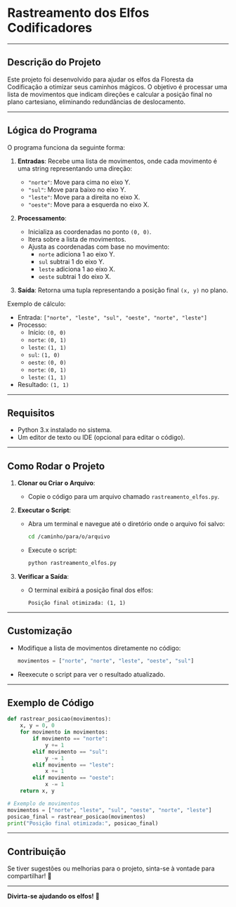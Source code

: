 
# Rastreamento dos Elfos Codificadores

---

## Descrição do Projeto
Este projeto foi desenvolvido para ajudar os elfos da Floresta da Codificação a otimizar seus caminhos mágicos. 
O objetivo é processar uma lista de movimentos que indicam direções e calcular a posição final no plano cartesiano, 
eliminando redundâncias de deslocamento.

---

## Lógica do Programa
O programa funciona da seguinte forma:

1. **Entradas**: Recebe uma lista de movimentos, onde cada movimento é uma string representando uma direção:
   - `"norte"`: Move para cima no eixo Y.
   - `"sul"`: Move para baixo no eixo Y.
   - `"leste"`: Move para a direita no eixo X.
   - `"oeste"`: Move para a esquerda no eixo X.

2. **Processamento**:
   - Inicializa as coordenadas no ponto `(0, 0)`.
   - Itera sobre a lista de movimentos.
   - Ajusta as coordenadas com base no movimento:
     - `norte` adiciona 1 ao eixo Y.
     - `sul` subtrai 1 do eixo Y.
     - `leste` adiciona 1 ao eixo X.
     - `oeste` subtrai 1 do eixo X.

3. **Saída**: Retorna uma tupla representando a posição final `(x, y)` no plano.

Exemplo de cálculo:
- Entrada: `["norte", "leste", "sul", "oeste", "norte", "leste"]`
- Processo:
  - Início: `(0, 0)`
  - `norte`: `(0, 1)`
  - `leste`: `(1, 1)`
  - `sul`: `(1, 0)`
  - `oeste`: `(0, 0)`
  - `norte`: `(0, 1)`
  - `leste`: `(1, 1)`
- Resultado: `(1, 1)`

---

## Requisitos
- Python 3.x instalado no sistema.
- Um editor de texto ou IDE (opcional para editar o código).

---

## Como Rodar o Projeto
1. **Clonar ou Criar o Arquivo**:
   - Copie o código para um arquivo chamado `rastreamento_elfos.py`.

2. **Executar o Script**:
   - Abra um terminal e navegue até o diretório onde o arquivo foi salvo:
     ```bash
     cd /caminho/para/o/arquivo
     ```
   - Execute o script:
     ```bash
     python rastreamento_elfos.py
     ```

3. **Verificar a Saída**:
   - O terminal exibirá a posição final dos elfos:
     ```
     Posição final otimizada: (1, 1)
     ```

---

## Customização
- Modifique a lista de movimentos diretamente no código:
  ```python
  movimentos = ["norte", "norte", "leste", "oeste", "sul"]
  ```

- Reexecute o script para ver o resultado atualizado.

---

## Exemplo de Código
```python
def rastrear_posicao(movimentos):
    x, y = 0, 0
    for movimento in movimentos:
        if movimento == "norte":
            y += 1
        elif movimento == "sul":
            y -= 1
        elif movimento == "leste":
            x += 1
        elif movimento == "oeste":
            x -= 1
    return x, y

# Exemplo de movimentos
movimentos = ["norte", "leste", "sul", "oeste", "norte", "leste"]
posicao_final = rastrear_posicao(movimentos)
print("Posição final otimizada:", posicao_final)
```

---

## Contribuição
Se tiver sugestões ou melhorias para o projeto, sinta-se à vontade para compartilhar! 🚀

---

**Divirta-se ajudando os elfos!** 🎉
